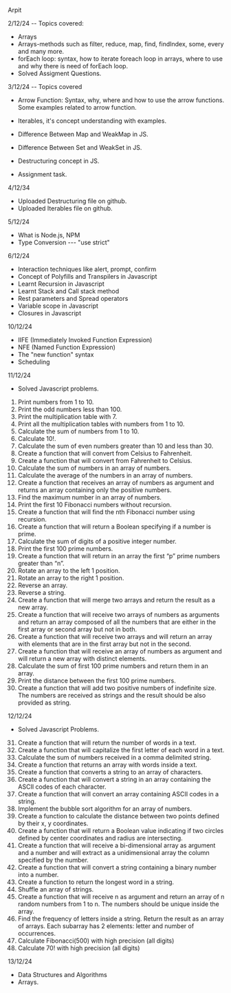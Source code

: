 Arpit

2/12/24 -- Topics covered:
* Arrays
* Arrays-methods such as filter, reduce, map, find, findIndex, some, every and many more.
* forEach loop: syntax, how to iterate foreach loop in arrays, where to use and why there is need of forEach loop.
* Solved Assigment Questions.


3/12/24 -- Topics covered

* Arrow Function: Syntax, why, where and how to use the arrow functions. Some examples related to arrow function.
* Iterables, it's concept understanding with examples.
* Difference Between Map and WeakMap in JS.
* Difference Between Set and WeakSet in JS.

* Destructuring concept in JS.
* Assignment task.

4/12/34

* Uploaded Destructuring file on github.
* Uploaded Iterables file on github.


5/12/24

* What is Node.js, NPM
* Type Conversion --- "use strict"


6/12/24

* Interaction techniques like alert, prompt, confirm
* Concept of Polyfills and Transpilers in Javascript
* Learnt Recursion in Javascript
* Learnt Stack and Call stack method
* Rest parameters and Spread operators
* Variable scope in Javascript
* Closures in Javascript

10/12/24
* IIFE (Immediately Invoked Function Expression)
* NFE (Named Function Expression)
* The "new function" syntax
* Scheduling

11/12/24
* Solved Javascript problems.
1. Print numbers from 1 to 10.
2. Print the odd numbers less than 100.
3. Print the multiplication table with 7.
4. Print all the multiplication tables with numbers from 1 to 10.
5. Calculate the sum of numbers from 1 to 10.
6. Calculate 10!.
7. Calculate the sum of even numbers greater than 10 and less than 30.
8. Create a function that will convert from Celsius to Fahrenheit.
9. Create a function that will convert from Fahrenheit to Celsius.
10. Calculate the sum of numbers in an array of numbers.
11. Calculate the average of the numbers in an array of numbers.
12. Create a function that receives an array of numbers as argument and returns an array containing only the positive numbers.
13. Find the maximum number in an array of numbers.
14. Print the first 10 Fibonacci numbers without recursion.
15. Create a function that will find the nth Fibonacci number using recursion.
16. Create a function that will return a Boolean specifying if a number is prime.
17. Calculate the sum of digits of a positive integer number.
18. Print the first 100 prime numbers.
19. Create a function that will return in an array the first “p” prime numbers greater than “n”.
20. Rotate an array to the left 1 position.
21. Rotate an array to the right 1 position.
22. Reverse an array.
23. Reverse a string.
24. Create a function that will merge two arrays and return the result as a new array.
25. Create a function that will receive two arrays of numbers as arguments and return an array composed of all the numbers that are either in the first array or second array but not in both.
26. Create a function that will receive two arrays and will return an array with elements that are in the first array but not in the second.
27. Create a function that will receive an array of numbers as argument and will return a new array with distinct elements.
28. Calculate the sum of first 100 prime numbers and return them in an array.
29. Print the distance between the first 100 prime numbers.
30. Create a function that will add two positive numbers of indefinite size. The numbers are received as strings and the result should be also provided as string.

12/12/24 
*  Solved Javascript Problems.
31. Create a function that will return the number of words in a text.
32. Create a function that will capitalize the first letter of each word in a text.
33. Calculate the sum of numbers received in a comma delimited string.
34. Create a function that returns an array with words inside a text.
36. Create a function that converts a string to an array of characters.
37. Create a function that will convert a string in an array containing the ASCII codes of each character.
38. Create a function that will convert an array containing ASCII codes in a string.
40. Implement the bubble sort algorithm for an array of numbers.
41. Create a function to calculate the distance between two points defined by their x, y coordinates.
42. Create a function that will return a Boolean value indicating if two circles defined by center coordinates and radius are intersecting.
43. Create a function that will receive a bi-dimensional array as argument and a number and will extract as a unidimensional array the column specified by the number.
44. Create a function that will convert a string containing a binary number into a number.
48. Create a function to return the longest word in a string.
49. Shuffle an array of strings.
50. Create a function that will receive n as argument and return an array of n random numbers from 1 to n. The numbers should be unique inside the array.
51. Find the frequency of letters inside a string. Return the result as an array of arrays. Each subarray has 2 elements: letter and number of occurrences.
52. Calculate Fibonacci(500) with high precision (all digits)
53. Calculate 70! with high precision (all digits)

13/12/24

* Data Structures and Algorithms
* Arrays.